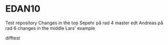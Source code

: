 # EDAN10
Test repository 
Changes in the top
Sepehr på rad 4
master edt
Andreas på rad 6
changes in the middle
Lars' example


difftest